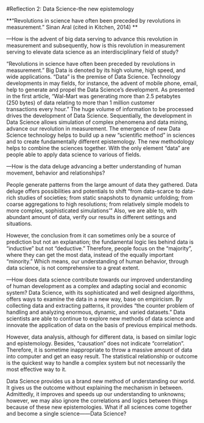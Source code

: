#Reflection 2: Data Science-the new epistemology

**“Revolutions in science have often been preceded by revolutions in measurement.”
Sinan Aral (cited in Kitchen, 2014) 
**

—How is the advent of big data serving to advance this revolution in measurement and subsequently, how is this revolution in measurement serving to elevate data science as an interdisciplinary field of study? 

“Revolutions in science have often been preceded by revolutions in measurement.” Big Data is denoted by its high volume, high speed, and wide applications. “Data” is the premise of Data Science. Technology developments in may fields, for instance, the advent of mobile phone, email, help to generate and propel the Data Science’s development. As presented in the first article, “Wal-Mart was generating more than 2.5 petabytes (250 bytes) of data relating to more than 1 million customer transactions every hour.” The huge volume of information to be processed drives the development of Data Science. Sequentially, the development in Data Science allows simulation of complex phenomena and data mining, advance our revolution in measurement. The emergence of new Data Science technology helps to build up a new “scientific method” in sciences and to create fundamentally different epistemology. The new methodology helps to combine the sciences together. With the only element “data” are people able to apply data science to various of fields. 

—How is the data deluge advancing a better understanding of human movement, behavior and relationships? 

People generate patterns from the large amount of data they gathered. Data deluge offers possibilities and potentials to shift “from data-scarce to data-rich studies of societies; from static snapshots to dynamic unfolding; from coarse aggregations to high resolutions; from relatively simple models to more complex, sophisticated simulations’” Also, we are able to, with abundant amount of data, verify our results in different settings and situations.

However, the conclusion from it can sometimes only be a source of prediction but not an explanation; the fundamental logic lies behind data is “inductive” but not “deductive.” Therefore, people focus on the “majority”, where they can get the most data, instead of the equally important “minority.” Which means, our understanding of human behavior, through data science, is not comprehensive to a great extent.

—How does data science contribute towards our improved understanding of human development as a complex and adapting social and economic system?
Data Science, with its sophisticated and well designed algorithms, offers ways to examine the data in a new way, base on empiricism. By collecting data and extracting patterns, it provides “the counter problem of handling and analyzing enormous, dynamic, and varied datasets.” Data scientists are able to continue to explore new methods of data science and innovate the application of data on the basis of previous empirical methods.

However, data analysis, although for different data, is based on similar logic and epistemology. Besides, “causation” does not indicate “correlation”. Therefore, it is sometime inappropriate to throw a massive amount of data into computer and get an easy result. The statistical relationship or outcome is the quickest way to handle a complex system but not necessarily the most effective way to it.

Data Science provides us a brand new method of understanding our world. It gives us the outcome without explaining the mechanism in between. Admittedly, it improves and speeds up our understanding to unknowns; however, we may also ignore the correlations and logics between things because of these new epistemologies. What if all sciences come together and become a single science——Data Science?


